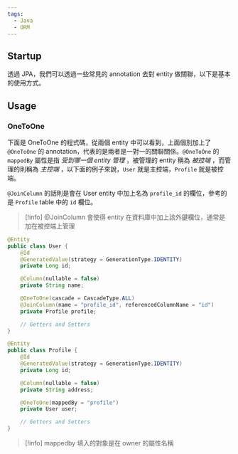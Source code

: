 ```yaml
---
tags:
  - Java
  - ORM
---
```

## Startup

透過 JPA，我們可以透過一些常見的 annotation 去對 entity 做關聯，以下是基本的使用方式。

## Usage

### OneToOne

下面是 OneToOne 的程式碼，從兩個 entity 中可以看到，上面個別加上了 `@OneToOne` 的 annotation，代表的是兩者是一對一的關聯關係。`@OneToOne` 的 `mappedBy` 屬性是指 *受到哪一個 entity 管理* ，被管理的 entity 稱為 *被控端* ，而管理的則稱為 *主控端* ，以下面的例子來說，`User` 就是主控端，`Profile` 就是被控端。

`@JoinColumn` 的話則是會在 User entity 中加上名為 `profile_id` 的欄位，參考的是 `Profile` table 中的 `id` 欄位。

>[!info] 
>@JoinColumn 會使得 entity 在資料庫中加上該外鍵欄位，通常是加在被控端上管理


```java
@Entity
public class User {
    @Id
    @GeneratedValue(strategy = GenerationType.IDENTITY)
    private Long id;

    @Column(nullable = false)
    private String name;

    @OneToOne(cascade = CascadeType.ALL)
    @JoinColumn(name = "profile_id", referencedColumnName = "id")
    private Profile profile;

    // Getters and Setters
}
```

```java
@Entity
public class Profile {
    @Id
    @GeneratedValue(strategy = GenerationType.IDENTITY)
    private Long id;

    @Column(nullable = false)
    private String address;

    @OneToOne(mappedBy = "profile")
    private User user;

    // Getters and Setters
}

```

>[!info] 
>mappedby 填入的對象是在 owner 的屬性名稱



